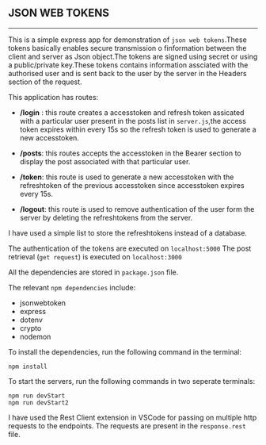 ## JSON WEB TOKENS
___

This is a simple express app for demonstration of `json web tokens`.These tokens basically enables secure transmission o finformation between the client and server as Json object.The tokens are signed using secret or using a public/private key.These tokens contains information assciated with the authorised user and is sent back to the user by the server in the Headers section of the request.

This application has routes: 

* __/login__ : this route creates a accesstoken and refresh token assicated with a particular user present in the posts list in `server.js`,the access token expires within every 15s so the refresh token is used to generate a new accesstoken.

* __/posts__: this routes accepts the accesstoken in the Bearer section to display the post associated with that particular user.

* __/token__: this route is used to generate a new accesstoken with the refreshtoken of the previous accesstoken since accesstoken expires every 15s.

* __/logout__: this route is used to remove authentication of the user form the server by deleting the refreshtokens from the server.

I have used a simple list to store the refreshtokens instead of a database.

The authentication of the tokens are executed on `localhost:5000`
The post retrieval (`get request`) is executed on `localhost:3000` 

All the dependencies are stored in `package.json` file.

The relevant `npm dependencies` include:
- jsonwebtoken
- express
- dotenv
- crypto
- nodemon

To install the dependencies, run the following command in the terminal:
```
npm install
```
To start the servers, run the following commands in two seperate terminals:
```
npm run devStart
npm run devStart2
```
I have used the Rest Client extension in VSCode for passing on multiple http requests to the endpoints.
The requests are present in the `response.rest` file.
